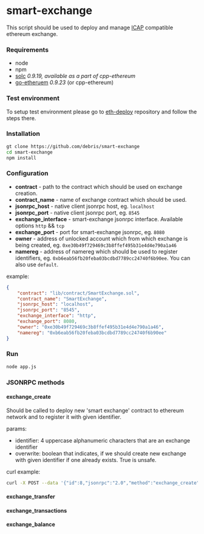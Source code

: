 # smart-exchange
This script should be used to deploy and manage [ICAP](https://github.com/ethereum/wiki/wiki/ICAP:-Inter-exchange-Client-Address-Protocol) compatible ethereum exchange.

### Requirements

- node
- npm
- [solc](https://github.com/ethereum/cpp-ethereum) *0.9.19, available as a part of cpp-ethereum*
- [go-etheruem](https://github.com/ethereum/go-ethereum) *0.9.23* (or cpp-ethereum)

### Test environment

To setup test environment please go to [eth-deploy](https://github.com/debris/eth-deploy) repository and follow the steps there.

### Installation

```bash
gt clone https://github.com/debris/smart-exchange
cd smart-exchange
npm install
```

### Configuration

- **contract** - path to the contract which should be used on exchange creation.
- **contract_name** - name of exchange contract which should be used.
- **jsonrpc_host** - native client jsonrpc host, eg. `localhost`
- **jsonrpc_port** - native client jsonrpc port, eg. `8545`
- **exchange_interface** - smart-exchange jsonrpc interface. Available options `http` && `tcp`
- **exchange_port** - port for smart-exchange jsonrpc, eg. `8080`
- **owner** - address of unlocked account which from which exchange is being created, eg. `0xe30b49f729469c3b8ffef495b31e4d4e790a1a46`
- **namereg** - address of namereg which should be used to register identifiers, eg. `0xb6eab56fb20feba03bcdbd7789cc24740f6b90ee`. You can also use `default`.

example: 

```json
{
    "contract": "lib/contract/SmartExchange.sol",
    "contract_name": "SmartExchange",
    "jsonrpc_host": "localhost",
    "jsonrpc_port": "8545",
    "exchange_interface": "http",
    "exchange_port": 8080,
    "owner": "0xe30b49f729469c3b8ffef495b31e4d4e790a1a46",
    "namereg": "0xb6eab56fb20feba03bcdbd7789cc24740f6b90ee"
}
```

### Run

```bash
node app.js
```

### JSONRPC methods

#### exchange_create

Should be called to deploy new 'smart exchange' contract to ethereum network and to register it with given identifier.

params:

- identifier: 4 uppercase alphanumeric characters that are an exchange identifier
- overwrite: boolean that indicates, if we should create new exchange with given identifier if one already exists. True is unsafe.

curl example:

```bash
curl -X POST --data '{"id":8,"jsonrpc":"2.0","method":"exchange_create","params":["XROF", false]}' -H "Content-Type: application/json" http://localhost:8080
```

#### exchange_transfer

#### exchange_transactions

#### exchange_balance





